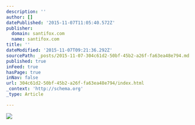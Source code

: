 ```yaml
---
description: ''
author: []
datePublished: '2015-11-07T11:05:40.572Z'
publisher:
  domain: santifox.com
  name: santifox.com
title: ''
dateModified: '2015-11-07T09:21:36.292Z'
sourcePath: _posts/2015-11-07-304c61d2-50bf-45b2-a26f-fa63ea48e794.md
published: true
inFeed: true
hasPage: true
inNav: false
url: 304c61d2-50bf-45b2-a26f-fa63ea48e794/index.html
_context: 'http://schema.org'
_type: Article

---
```

![](http://payload226.cargocollective.com/1/0/3626/6834366/portraits-v1-12.jpg)